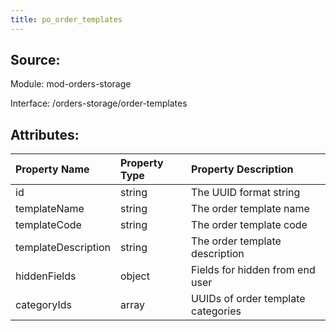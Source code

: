 ```yaml
---
title: po_order_templates
---
```

## Source:

Module: mod-orders-storage

Interface: /orders-storage/order-templates

## Attributes:

| Property Name       | Property Type   | Property Description               |
|:--------------------|:----------------|:-----------------------------------|
| id                  | string          | The UUID format string             |
| templateName        | string          | The order template name            |
| templateCode        | string          | The order template code            |
| templateDescription | string          | The order template description     |
| hiddenFields        | object          | Fields for hidden from end user    |
| categoryIds         | array           | UUIDs of order template categories |

